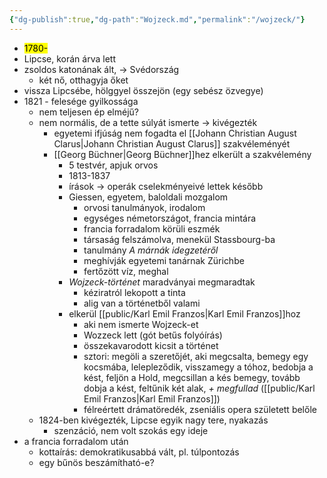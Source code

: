 ```yaml
---
{"dg-publish":true,"dg-path":"Wojzeck.md","permalink":"/wojzeck/"}
---
```


- <mark>1780-</mark>
- Lipcse, korán árva lett
- zsoldos katonának ált, -> Svédország
	- két nő, otthagyja őket
- vissza Lipcsébe, hölggyel összejön (egy sebész özvegye)
- 1821 - felesége gyilkossága
	- nem teljesen ép elméjű?
	- nem normális, de a tette súlyát ismerte -> kivégezték
		- egyetemi ifjúság nem fogadta el [[Johann Christian August Clarus\|Johann Christian August Clarus]] szakvéleményét
		- [[Georg Büchner\|Georg Büchner]]hez elkerült a szakvélemény
			- 5 testvér, apjuk orvos
			- 1813-1837
			- írások -> operák cselekményeivé lettek később
			- Giessen, egyetem, baloldali mozgalom
				- orvosi tanulmányok, irodalom
				- egységes németországot, francia mintára
				- francia forradalom körüli eszmék
				- társaság felszámolva, menekül Stassbourg-ba
				- tanulmány *A márnák idegzetéről*
				- meghívják egyetemi tanárnak Zürichbe
				- fertőzött víz, meghal
			- *Wojzeck-történet* maradványai megmaradtak
				- kéziratról lekopott a tinta
				- alig van a történetből valami
			- elkerül [[public/Karl Emil Franzos\|Karl Emil Franzos]]hoz
				- aki nem ismerte Wojzeck-et
				- Wozzeck lett (gót betűs folyóírás)
				- összekavarodott kicsit a történet
				- sztori: megöli a szeretőjét, aki megcsalta, bemegy egy kocsmába, lelepleződik, visszamegy a tóhoz, bedobja a kést, feljön a Hold, megcsillan a kés bemegy, tovább dobja a kést, feltűnik két alak, *+ megfullad* ([[public/Karl Emil Franzos\|Karl Emil Franzos]])
				- félreértett drámatöredék, zseniális opera született belőle
	- 1824-ben kivégezték, Lipcse egyik nagy tere, nyakazás
		- szenzáció, nem volt szokás egy ideje
- a francia forradalom után
	- kottaírás: demokratikusabbá vált, pl. túlpontozás
	- egy bűnös beszámítható-e?